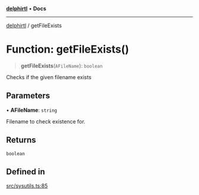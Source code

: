 [**delphirtl**](../README.md) • **Docs**

***

[delphirtl](../globals.md) / getFileExists

# Function: getFileExists()

> **getFileExists**(`AFileName`): `boolean`

Checks if the given filename exists

## Parameters

• **AFileName**: `string`

Filename to check existence for.

## Returns

`boolean`

## Defined in

[src/sysutils.ts:85](https://github.com/chuacw/delphirtl/blob/ee346b6bac1024b6b648d44d9c6cf692e10f6983/src/sysutils.ts#L85)
